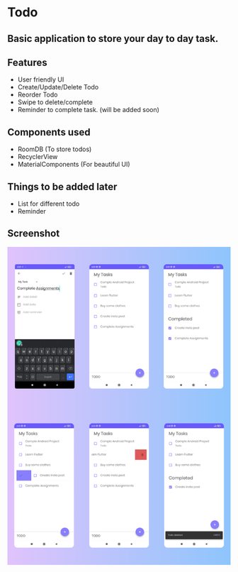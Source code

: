 # Todo
## Basic application to store your day to day task.

## Features

* User friendly UI
* Create/Update/Delete Todo
* Reorder Todo
* Swipe to delete/complete
* Reminder to complete task. (will be added soon)

## Components used

* RoomDB (To store todos)
* RecyclerView
* MaterialComponents (For beautiful UI)

## Things to be added later

* List for different todo
* Reminder

## Screenshot
![Screenshot](https://github.com/kisanshah/Todo/blob/master/screenshot/Untitled.png)
